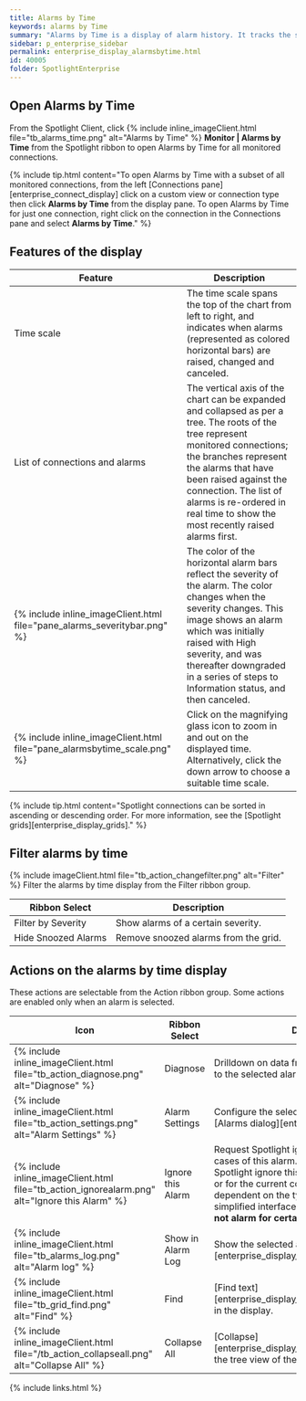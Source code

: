 ```yaml
---
title: Alarms by Time
keywords: alarms by Time
summary: "Alarms by Time is a display of alarm history. It tracks the start time, duration, and severity of logged alarms."
sidebar: p_enterprise_sidebar
permalink: enterprise_display_alarmsbytime.html
id: 40005
folder: SpotlightEnterprise
---
```



## Open Alarms by Time

From the Spotlight Client, click {% include inline_imageClient.html file="tb_alarms_time.png" alt="Alarms by Time" %} **Monitor \| Alarms by Time** from the Spotlight ribbon to open Alarms by Time for all monitored connections.

{% include tip.html content="To open Alarms by Time with a subset of all monitored connections, from the left [Connections pane][enterprise_connect_display] click on a custom view or connection type then click **Alarms by Time** from the display pane. To open Alarms by Time for just one connection, right click on the connection in the Connections pane and select **Alarms by Time**." %}

## Features of the display

Feature | Description
--------|------------
Time scale | The time scale spans the top of the chart from left to right, and indicates when alarms (represented as colored horizontal bars) are raised, changed and canceled.
List of connections and alarms | The vertical axis of the chart can be expanded and collapsed as per a tree. The roots of the tree represent monitored connections; the branches represent the alarms that have been raised against the connection. The list of alarms is re-ordered in real time to show the most recently raised alarms first.
{% include inline_imageClient.html file="pane_alarms_severitybar.png" %} | The color of the horizontal alarm bars reflect the severity of the alarm. The color changes when the severity changes. This image shows an alarm which was initially raised with High severity, and was thereafter downgraded in a series of steps to Information status, and then canceled.
{% include inline_imageClient.html file="pane_alarmsbytime_scale.png" %} | Click on the magnifying glass icon to zoom in and out on the displayed time. Alternatively, click the down arrow to choose a suitable time scale.

{% include tip.html content="Spotlight connections can be sorted in ascending or descending order. For more information, see the [Spotlight grids][enterprise_display_grids]." %}


## Filter alarms by time
{% include imageClient.html file="tb_action_changefilter.png" alt="Filter" %}
Filter the alarms by time display from the Filter ribbon group.

Ribbon Select | Description
--------------|------------
Filter by Severity | Show alarms of a certain severity.
Hide Snoozed Alarms | Remove snoozed alarms from the grid.


## Actions on the alarms by time display
These actions are selectable from the Action ribbon group. Some actions are enabled only when an alarm is selected.

Icon | Ribbon Select | Description
-----|---------------|------------
{% include inline_imageClient.html file="tb_action_diagnose.png" alt="Diagnose" %} | Diagnose | Drilldown on data from the connection relevant to the selected alarm.
{% include inline_imageClient.html file="tb_action_settings.png" alt="Alarm Settings" %} | Alarm Settings | Configure the selected alarm by opening the [Alarms dialog][enterprise_cfgmonitor_alarms].
{% include inline_imageClient.html file="tb_action_ignorealarm.png" alt="Ignore this Alarm" %} | Ignore this Alarm | Request Spotlight ignore this alarm and future cases of this alarm. For future cases, request Spotlight ignore this alarm for the current value or for the current connection. The choices are dependent on the type of alarm. This is a simplified interface for **Configure \| Alarms \| Do not alarm for certain values**.
{% include inline_imageClient.html file="tb_alarms_log.png" alt="Alarm log" %} | Show in Alarm Log | Show the selected alarm in the [Alarm Log][enterprise_display_alarmlog].
{% include inline_imageClient.html file="tb_grid_find.png" alt="Find" %} | Find | [Find text][enterprise_display_gridstoolbar.html#findtext] in the display.
{% include inline_imageClient.html file="/tb_action_collapseall.png" alt="Collapse All" %} | Collapse All | [Collapse][enterprise_display_gridscontent.html#treeview] the tree view of the display.

{% include links.html %}
